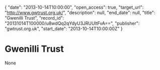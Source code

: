 {
  "date": "2013-10-14T10:00:00", 
  "open_access": true, 
  "target_url": "http://www.gwtrust.org.uk/", 
  "description": null, 
  "end_date": null, 
  "title": "Gwenilli Trust", 
  "record_id": "20131014T100000/u8wdQq2qYdyU3JRUUltFvA==", 
  "publisher": "gwtrust.org.uk", 
  "start_date": "2013-10-14T10:00:00Z"
}

# Gwenilli Trust

None